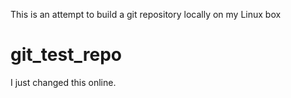 This is an attempt to build a git repository locally on my Linux box
# git_test_repo

I just changed this online.
